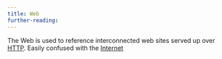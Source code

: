 ```yaml
---
title: Web
further-reading:
---
```

The Web is used to reference interconnected web sites served up over
[HTTP](/http). Easily confused with the
[Internet](/internet)
